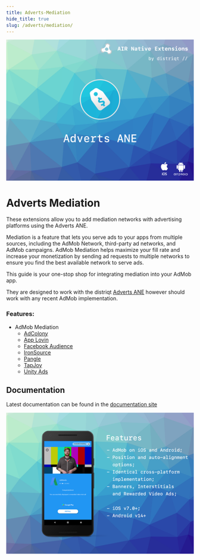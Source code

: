 ```yaml
---
title: Adverts-Mediation
hide_title: true
slug: /adverts/mediation/
---
```


![](images/hero.png)



# Adverts Mediation

These extensions allow you to add mediation networks with advertising platforms using the Adverts ANE.

Mediation is a feature that lets you serve ads to your apps from multiple sources, including the AdMob Network, third-party ad networks, and AdMob campaigns. AdMob Mediation helps maximize your fill rate and increase your monetization by sending ad requests to multiple networks to ensure you find the best available network to serve ads.

This guide is your one-stop shop for integrating mediation into your AdMob app.

They are designed to work with the distriqt [Adverts ANE](https://airnativeextensions.com/extension/com.distriqt.Adverts)
however should work with any recent AdMob implementation.



### Features:


- AdMob Mediation
    - [AdColony](adcolony)
    - [App Lovin](applovin)
    - [Facebook Audience](facebookaudience)
    - [IronSource](ironsource)
    - [Pangle](pangle)
    - [TapJoy](tapjoy)
    - [Unity Ads](unityads)



## Documentation

Latest documentation can be found in the [documentation site](https://docs.airnativeextensions.com/docs/adverts/mediation/)


![](images/promo.png)

